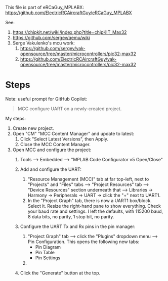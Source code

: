 This file is part of eRCaGuy_MPLABX: https://github.com/ElectricRCAircraftGuy/eRCaGuy_MPLABX

See: 
1. https://chipkit.net/wiki/index.php?title=chipKIT_Max32
1. https://github.com/sergev/qemu/wiki
1. Serge Vakulenko's mcu work:
    1. https://github.com/sergev/vak-opensource/tree/master/microcontrollers/pic32-max32
    1. https://github.com/ElectricRCAircraftGuy/vak-opensource/tree/master/microcontrollers/pic32-max32


# Steps

Note: useful prompt for GitHub Copilot: 

> MCC configure UART on a newly-created project.

My steps: 

1. Create new project. 
1. Open "CM" "MCC Content Manager" and update to latest: 
    1. Click "Select Latest Versions", then Apply. 
    1. Close the MCC Content Manager.
1. Open MCC and configure the project: 
    1. Tools --> Embedded --> "MPLAB Code Configurator v5 Open/Close"
    1. Add and configure the UART:
        1. "Resource Management (MCC)" tab at far top-left, next to "Projects" and "Files" tabs --> "Project Resources" tab --> "Device Resources" section underneath that --> Libraries -> Harmony -> Peripherals -> UART -> click the "+" next to UART1. 
        1. In the "Project Graph" tab, there is now a UART1 box/block. Select it. Resize the right-hand pane to show everything. Check your baud rate and settings. I left the defaults, with 115200 baud, 8 data bits, no parity, 1 stop bit, no parity. 
    1. Configure the UART Tx and Rx pins in the pin manager: 
        1. "Project Graph" tab --> click the "Plugins" dropdown menu --> Pin Configuration. This opens the following new tabs: 
            - Pin Diagram
            - Pin Table
            - Pin Settings
        1. 


    1. Click the "Generate" button at the top. 

